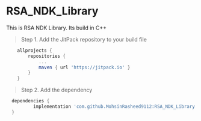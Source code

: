# RSA_NDK_Library
This is RSA NDK Library. Its build in C++

> Step 1. Add the JitPack repository to your build file

```gradle
	allprojects {
		repositories {
			...
			maven { url 'https://jitpack.io' }
		}
	}
  ```
  
  > Step 2. Add the dependency
  
  ```gradle
  	dependencies {
	        implementation 'com.github.MohsinRasheed9112:RSA_NDK_Library:Tag'
	}
  ```
